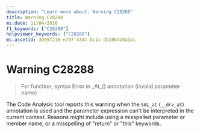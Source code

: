 ```yaml
---
description: "Learn more about: Warning C28288"
title: Warning C28288
ms.date: 11/04/2016
f1_keywords: ["C28288"]
helpviewer_keywords: ["C28288"]
ms.assetid: 3995f210-e797-434c-bc1c-db10b42da3ac
---
```

# Warning C28288

> For function, syntax Error in \_At\_() annotation (invalid parameter name)

The Code Analysis tool reports this warning when the `SAL_at` (`__drv_at`) annotation is used and the parameter expression can't be interpreted in the current context. Reasons might include using a misspelled parameter or member name, or a misspelling of "return" or "this" keywords.
